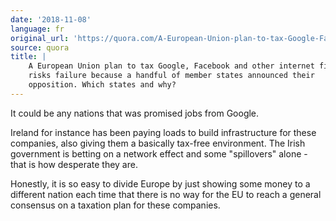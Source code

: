 ```yaml
---
date: '2018-11-08'
language: fr
original_url: 'https://quora.com/A-European-Union-plan-to-tax-Google-Facebook-and-other-internet-firms-risks-failure-because-a-handful-of-member-states-announced-their-opposition-Which-states-and-why/answer/Clément-Renaud'
source: quora
title: |
    A European Union plan to tax Google, Facebook and other internet firms,
    risks failure because a handful of member states announced their
    opposition. Which states and why?
---
```


It could be any nations that was promised jobs from Google.

Ireland for instance has been paying loads to build infrastructure for
these companies, also giving them a basically tax-free environment. The
Irish government is betting on a network effect and some "spillovers"
alone - that is how desperate they are.

Honestly, it is so easy to divide Europe by just showing some money to a
different nation each time that there is no way for the EU to reach a
general consensus on a taxation plan for these companies.
